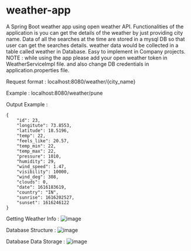 # weather-app
A Spring Boot weather app using open weather API.
Functionalities of the application is you can get the details of the weather by just providing city name.
Data of all the searches at the time are stored in a mysql DB so that user can get the searches details.
weather data would be collected in a table called weather in Database.
Easy to implement in Company projects.
NOTE : while using the app please add your open weather token in WeatherServiceImpl file. and also change DB credentials in application.properties file.

Request format :
localhost:8080/weather/{city_name}

Example :
localhost:8080/weather/pune

Output Example :
```
{
    "id": 23,
    "longitute": 73.8553,
    "latitude": 18.5196,
    "temp": 22,
    "feels_like": 20.57,
    "temp_min": 22,
    "temp_max": 22,
    "pressure": 1010,
    "humidity": 29,
    "wind_speed": 1.47,
    "visibility": 10000,
    "wind_deg": 308,
    "clouds": 0,
    "date": 1616183619,
    "country": "IN",
    "sunrise": 1616202527,
    "sunset": 1616246122
}
```

Getting Weather Info :
![image](https://user-images.githubusercontent.com/34769208/111836102-cc524c80-891b-11eb-8dc9-47c1693292e5.png)

Database Structure :
![image](https://user-images.githubusercontent.com/34769208/111836466-57334700-891c-11eb-915f-8a16cfde3c98.png)

Database Data Storage :
![image](https://user-images.githubusercontent.com/34769208/111836512-6ca87100-891c-11eb-866f-7de7f455944a.png)


